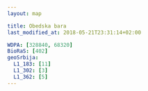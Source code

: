 ```yaml
---
layout: map

title: Obedska bara
last_modified_at: 2018-05-21T23:31:14+02:00

WDPA: [328840, 68320]
BioRaS: [402]
geoSrbija:
  L1_183: [11]
  L1_302: [3]
  L1_362: [5]
---
```

